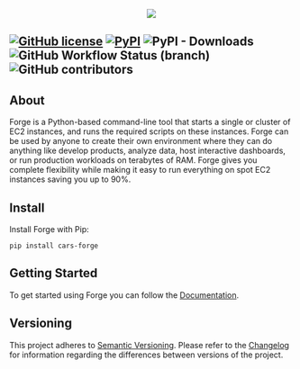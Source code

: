 <p align="center"><img src="https://github.com/carsdotcom/cars-forge/blob/main/docs/logo.jpg?raw=true"></p>

[![GitHub license](https://img.shields.io/github/license/carsdotcom/cars-forge?color=navy&label=License&logo=License&style=flat-square)](https://github.com/carsdotcom/cars-forge/blob/main/LICENSE)
[![PyPI](https://img.shields.io/pypi/v/cars-forge?color=navy&style=flat-square)](https://pypi.org/project/cars-forge/)
![PyPI - Downloads](https://img.shields.io/pypi/dm/cars-forge?color=navy&style=flat-square)
![GitHub Workflow Status (branch)](https://img.shields.io/github/workflow/status/carsdotcom/cars-forge/Publish%20Package/main?color=navy&style=flat-square)
![GitHub contributors](https://img.shields.io/github/contributors/carsdotcom/cars-forge?color=navy&style=flat-square)
---

## About

Forge is a Python-based command-line tool that starts a single or cluster of EC2 instances, and runs the required scripts on these instances. Forge can be used by anyone to create their own environment where they can do anything like develop products, analyze data, host interactive dashboards, or run production workloads on terabytes of RAM. Forge gives you complete flexibility while making it easy to run everything on spot EC2 instances saving you up to 90%.

## Install

Install Forge with Pip:

```
pip install cars-forge
```

## Getting Started

To get started using Forge you can follow the [Documentation](https://carsdotcom.github.io/cars-forge/).

## Versioning

This project adheres to [Semantic Versioning](https://semver.org/spec/v2.0.0.html).
Please refer to the [Changelog](https://github.com/carsdotcom/cars-forge/blob/main/CHANGELOG.md) for information regarding the differences between versions of the project.
